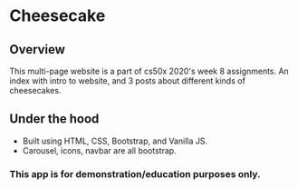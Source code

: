 # Cheesecake

## Overview
This multi-page website is a part of cs50x 2020's week 8 assignments.
An index with intro to website, and 3 posts about different kinds of cheesecakes.

## Under the hood
* Built using HTML, CSS, Bootstrap, and Vanilla JS.
* Carousel, icons, navbar are all bootstrap.

### This app is for demonstration/education purposes only.